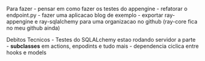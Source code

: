 
Para fazer
    - pensar em como fazer os testes do appengine
    - refatorar o endpoint.py
    - fazer uma aplicacao blog de exemplo
    - exportar ray-appengine e ray-sqlalchemy para uma organizacao no github (ray-core fica no meu github ainda)

Debitos Tecnicos
    - Testes do SQLALchemy estao rodando servidor a parte
    - __subclasses__ em actions, enpodints e tudo mais
    - dependencia ciclica entre hooks e models
